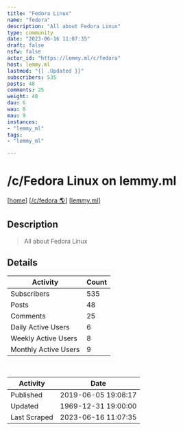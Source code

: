 ```yaml
---
title: "Fedora Linux" 
name: "fedora"
description: "All about Fedora Linux"
type: community
date: "2023-06-16 11:07:35"
draft: false
nsfw: false
actor_id: "https://lemmy.ml/c/fedora"
host: lemmy.ml
lastmod: "{[ .Updated }}"
subscribers: 535
posts: 48
comments: 25
weight: 48
dau: 6
wau: 8
mau: 9
instances:
- "lemmy_ml"
tags: 
- "lemmy_ml"

---
```


# /c/Fedora Linux on lemmy.ml

[[home](/)]
[[/c/fedora 🌎](https://lemmy.ml/c/fedora)]
[[lemmy.ml](/instances/lemmy_ml)]


## Description 

<blockquote class="description">
All about Fedora Linux
</blockquote>


## Details

| Activity | Count  |
|----------------------|---|
| Subscribers          | 535 |
| Posts                | 48  |
| Comments             | 25  |
| Daily Active Users   | 6  |
| Weekly Active Users  | 8  |
| Monthly Active Users | 9  |

<br>

| Activity | Date |
|----------------------|---|
| Published            | 2019-06-05 19:08:17 |
| Updated              | 1969-12-31 19:00:00 |
| Last Scraped         | 2023-06-16 11:07:35 |
